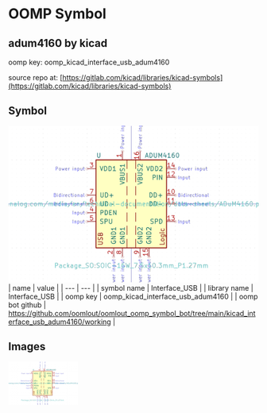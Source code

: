 # OOMP Symbol  
## adum4160  by kicad  
  
oomp key: oomp_kicad_interface_usb_adum4160  
  
source repo at: [https://gitlab.com/kicad/libraries/kicad-symbols](https://gitlab.com/kicad/libraries/kicad-symbols)  
## Symbol  
  
[![working.png](working_600.png)](working.png)  
| name | value | 
| --- | --- | 
| symbol name | Interface_USB | 
| library name | Interface_USB | 
| oomp key | oomp_kicad_interface_usb_adum4160 | 
| oomp bot github | https://github.com/oomlout/oomlout_oomp_symbol_bot/tree/main/kicad_interface_usb_adum4160/working | 
## Images  
  
[![working.png](working_140.png)](working.png)  
